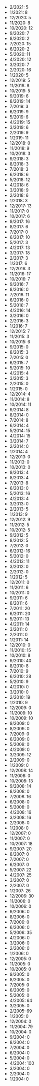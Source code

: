 *  2/2021: 5
*  1/2021: 8
*  12/2020: 5
*  11/2020: 8
*  10/2020: 12
*  9/2020: 7
*  8/2020: 2
*  7/2020: 15
*  6/2020: 2
*  5/2020: 11
*  4/2020: 12
*  3/2020: 7
*  2/2020: 16
*  1/2020: 5
*  12/2019: 5
*  11/2019: 8
*  10/2019: 5
*  9/2019: 6
*  8/2019: 14
*  7/2019: 3
*  6/2019: 9
*  5/2019: 6
*  4/2019: 15
*  3/2019: 6
*  2/2019: 9
*  1/2019: 11
*  12/2018: 0
*  11/2018: 9
*  10/2018: 3
*  9/2018: 3
*  8/2018: 3
*  7/2018: 3
*  6/2018: 6
*  5/2018: 12
*  4/2018: 6
*  3/2018: 9
*  2/2018: 6
*  1/2018: 3
*  12/2017: 13
*  11/2017: 0
*  10/2017: 6
*  9/2017: 16
*  8/2017: 6
*  7/2017: 0
*  6/2017: 10
*  5/2017: 3
*  4/2017: 13
*  3/2017: 18
*  2/2017: 3
*  1/2017: 6
*  12/2016: 3
*  11/2016: 17
*  10/2016: 7
*  9/2016: 7
*  8/2016: 0
*  7/2016: 11
*  6/2016: 0
*  5/2016: 7
*  4/2016: 14
*  3/2016: 0
*  2/2016: 3
*  1/2016: 7
*  12/2015: 7
*  11/2015: 3
*  10/2015: 6
*  9/2015: 0
*  8/2015: 3
*  7/2015: 0
*  6/2015: 7
*  5/2015: 10
*  4/2015: 4
*  3/2015: 3
*  2/2015: 0
*  1/2015: 0
*  12/2014: 4
*  11/2014: 8
*  10/2014: 11
*  9/2014: 8
*  8/2014: 0
*  7/2014: 8
*  6/2014: 4
*  5/2014: 15
*  4/2014: 15
*  3/2014: 7
*  2/2014: 0
*  1/2014: 4
*  12/2013: 0
*  11/2013: 0
*  10/2013: 0
*  9/2013: 4
*  8/2013: 4
*  7/2013: 8
*  6/2013: 0
*  5/2013: 16
*  4/2013: 4
*  3/2013: 0
*  2/2013: 5
*  1/2013: 9
*  12/2012: 9
*  11/2012: 5
*  10/2012: 5
*  9/2012: 5
*  8/2012: 5
*  7/2012: 0
*  6/2012: 16
*  5/2012: 0
*  4/2012: 11
*  3/2012: 0
*  2/2012: 0
*  1/2012: 5
*  12/2011: 0
*  11/2011: 6
*  10/2011: 0
*  9/2011: 6
*  8/2011: 6
*  7/2011: 20
*  6/2011: 20
*  5/2011: 13
*  4/2011: 14
*  3/2011: 0
*  2/2011: 0
*  1/2011: 14
*  12/2010: 0
*  11/2010: 15
*  10/2010: 8
*  9/2010: 40
*  8/2010: 8
*  7/2010: 9
*  6/2010: 28
*  5/2010: 9
*  4/2010: 0
*  3/2010: 0
*  2/2010: 19
*  1/2010: 9
*  12/2009: 0
*  11/2009: 10
*  10/2009: 10
*  9/2009: 0
*  8/2009: 0
*  7/2009: 0
*  6/2009: 0
*  5/2009: 0
*  4/2009: 0
*  3/2009: 12
*  2/2009: 0
*  1/2009: 0
*  12/2008: 14
*  11/2008: 0
*  10/2008: 13
*  9/2008: 14
*  8/2008: 0
*  7/2008: 16
*  6/2008: 0
*  5/2008: 0
*  4/2008: 16
*  3/2008: 16
*  2/2008: 0
*  1/2008: 0
*  12/2007: 0
*  11/2007: 0
*  10/2007: 18
*  9/2007: 20
*  8/2007: 0
*  7/2007: 0
*  6/2007: 0
*  5/2007: 22
*  4/2007: 25
*  3/2007: 0
*  2/2007: 0
*  1/2007: 26
*  12/2006: 30
*  11/2006: 0
*  10/2006: 0
*  9/2006: 0
*  8/2006: 0
*  7/2006: 0
*  6/2006: 0
*  5/2006: 35
*  4/2006: 0
*  3/2006: 0
*  2/2006: 0
*  1/2006: 0
*  12/2005: 0
*  11/2005: 0
*  10/2005: 0
*  9/2005: 0
*  8/2005: 0
*  7/2005: 0
*  6/2005: 0
*  5/2005: 0
*  4/2005: 64
*  3/2005: 0
*  2/2005: 69
*  1/2005: 0
*  12/2004: 0
*  11/2004: 79
*  10/2004: 0
*  9/2004: 0
*  8/2004: 0
*  7/2004: 0
*  6/2004: 0
*  5/2004: 0
*  4/2004: 100
*  3/2004: 0
*  2/2004: 0
*  1/2004: 0